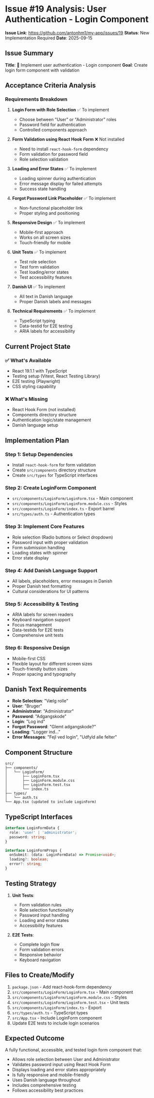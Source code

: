 # Issue #19 Analysis: User Authentication - Login Component

**Issue Link**: https://github.com/antonhm1/my-app/issues/19
**Status**: New Implementation Required
**Date**: 2025-09-15

## Issue Summary

**Title**: 🔐 Implement user authentication - Login component
**Goal**: Create login form component with validation

## Acceptance Criteria Analysis

### Requirements Breakdown

1. **Login Form with Role Selection** ✅ To implement
   - Choose between "User" or "Administrator" roles
   - Password field for authentication
   - Controlled components approach

2. **Form Validation using React Hook Form** ❌ Not installed
   - Need to install `react-hook-form` dependency
   - Form validation for password field
   - Role selection validation

3. **Loading and Error States** ✅ To implement
   - Loading spinner during authentication
   - Error message display for failed attempts
   - Success state handling

4. **Forgot Password Link Placeholder** ✅ To implement
   - Non-functional placeholder link
   - Proper styling and positioning

5. **Responsive Design** ✅ To implement
   - Mobile-first approach
   - Works on all screen sizes
   - Touch-friendly for mobile

6. **Unit Tests** ✅ To implement
   - Test role selection
   - Test form validation
   - Test loading/error states
   - Test accessibility features

7. **Danish UI** ✅ To implement
   - All text in Danish language
   - Proper Danish labels and messages

8. **Technical Requirements** ✅ To implement
   - TypeScript typing
   - Data-testid for E2E testing
   - ARIA labels for accessibility

## Current Project State

### ✅ What's Available
- React 19.1.1 with TypeScript
- Testing setup (Vitest, React Testing Library)
- E2E testing (Playwright)
- CSS styling capability

### ❌ What's Missing
- React Hook Form (not installed)
- Components directory structure
- Authentication logic/state management
- Danish language setup

## Implementation Plan

### Step 1: Setup Dependencies
- Install `react-hook-form` for form validation
- Create `src/components` directory structure
- Create `src/types` for TypeScript interfaces

### Step 2: Create LoginForm Component
- `src/components/LoginForm/LoginForm.tsx` - Main component
- `src/components/LoginForm/LoginForm.module.css` - Styles
- `src/components/LoginForm/index.ts` - Export barrel
- `src/types/auth.ts` - Authentication types

### Step 3: Implement Core Features
- Role selection (Radio buttons or Select dropdown)
- Password input with proper validation
- Form submission handling
- Loading states with spinner
- Error state display

### Step 4: Add Danish Language Support
- All labels, placeholders, error messages in Danish
- Proper Danish text formatting
- Cultural considerations for UI patterns

### Step 5: Accessibility & Testing
- ARIA labels for screen readers
- Keyboard navigation support
- Focus management
- Data-testids for E2E tests
- Comprehensive unit tests

### Step 6: Responsive Design
- Mobile-first CSS
- Flexible layout for different screen sizes
- Touch-friendly button sizes
- Proper spacing and typography

## Danish Text Requirements

- **Role Selection**: "Vælg rolle"
- **User**: "Bruger"
- **Administrator**: "Administrator"
- **Password**: "Adgangskode"
- **Login**: "Log ind"
- **Forgot Password**: "Glemt adgangskode?"
- **Loading**: "Logger ind..."
- **Error Messages**: "Fejl ved login", "Udfyld alle felter"

## Component Structure

```
src/
├── components/
│   └── LoginForm/
│       ├── LoginForm.tsx
│       ├── LoginForm.module.css
│       ├── LoginForm.test.tsx
│       └── index.ts
├── types/
│   └── auth.ts
└── App.tsx (updated to include LoginForm)
```

## TypeScript Interfaces

```typescript
interface LoginFormData {
  role: 'user' | 'administrator';
  password: string;
}

interface LoginFormProps {
  onSubmit: (data: LoginFormData) => Promise<void>;
  loading?: boolean;
  error?: string;
}
```

## Testing Strategy

1. **Unit Tests**:
   - Form validation rules
   - Role selection functionality
   - Password input handling
   - Loading and error states
   - Accessibility features

2. **E2E Tests**:
   - Complete login flow
   - Form validation errors
   - Responsive behavior
   - Keyboard navigation

## Files to Create/Modify

1. `package.json` - Add react-hook-form dependency
2. `src/components/LoginForm/LoginForm.tsx` - Main component
3. `src/components/LoginForm/LoginForm.module.css` - Styles
4. `src/components/LoginForm/LoginForm.test.tsx` - Unit tests
5. `src/components/LoginForm/index.ts` - Export
6. `src/types/auth.ts` - TypeScript types
7. `src/App.tsx` - Include LoginForm component
8. Update E2E tests to include login scenarios

## Expected Outcome

A fully functional, accessible, and tested login form component that:
- Allows role selection between User and Administrator
- Validates password input using React Hook Form
- Displays loading and error states appropriately
- Is fully responsive and mobile-friendly
- Uses Danish language throughout
- Includes comprehensive testing
- Follows accessibility best practices